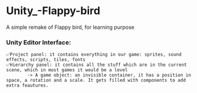 # Unity_-Flappy-bird
A simple remake of Flappy bird, for learning purpose

### Unity Editor Interface:    
    ✅Project panel: it contains everything in our game: sprites, sound effects, scripts, tiles, fonts 
    ✅Hierarchy panel: it contains all the stuff which are in the current scene, which in most games it would be a level
            -> A game object: an invisible container, it has a position in space, a rotation and a scale. It gets filled with components to add extra feautures.

    